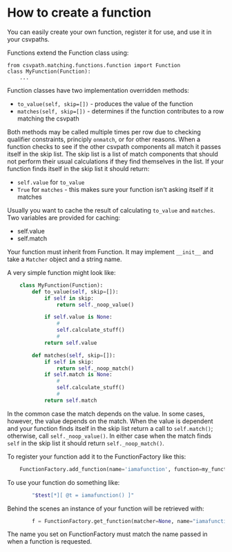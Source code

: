 
# How to create a function

You can easily create your own function, register it for use, and use it in your csvpaths.

Functions extend the Function class using:

    from csvpath.matching.functions.function import Function
    class MyFunction(Function):
        ...

Function classes have two implementation overridden methods:

- `to_value(self, skip=[])` - produces the value of the function
- `matches(self, skip=[])` - determines if the function contributes to a row matching the csvpath

Both methods may be called multiple times per row due to checking qualifier constraints, principly `onmatch`, or for other reasons. When a function checks to see if the other csvpath components all match it passes itself in the skip list. The skip list is a list of match components that should not perform their usual calculations if they find themselves in the list. If your function finds itself in the skip list it should return:

- `self.value` for `to_value`
- `True` for `matches` - this makes sure your function isn't asking itself if it matches

Usually you want to cache the result of calculating `to_value` and `matches`. Two variables are provided for caching:

- self.value
- self.match

Your function must inherit from Function. It may implement `__init__` and take a `Matcher` object and a string name.

A very simple function might look like:

```python
    class MyFunction(Function):
        def to_value(self, skip=[]):
            if self in skip:
                return self._noop_value()

            if self.value is None:
                #
                self.calculate_stuff()
                #
            return self.value

        def matches(self, skip=[]):
            if self in skip:
                return self._noop_match()
            if self.match is None:
                #
                self.calculate_stuff()
                #
            return self.match
```

In the common case the match depends on the value. In some cases, however, the value depends on the match. When the value is dependent and your function finds itself in the skip list return a call to `self.match()`; otherwise, call `self._noop_value()`. In either case when the match finds `self` in the skip list it should return `self._noop_match()`.

To register your function add it to the FunctionFactory like this:

```python
    FunctionFactory.add_function(name='iamafunction', function=my_function_instance)
```

To use your function do something like:

```bash
        "$test[*][ @t = iamafunction() ]"
```

Behind the scenes an instance of your function will be retrieved with:

```python
        f = FunctionFactory.get_function(matcher=None, name="iamafunction")
```

The name you set on FunctionFactory must match the name passed in when a function is requested.

